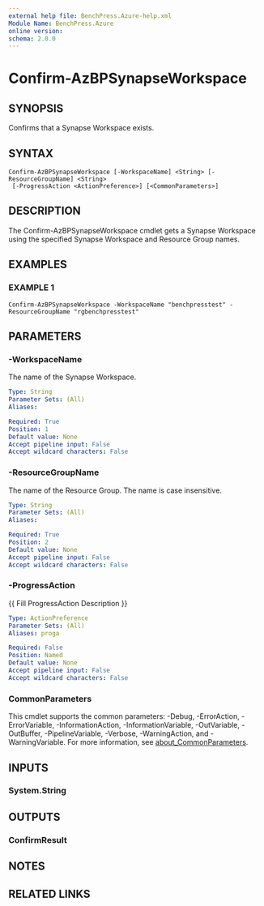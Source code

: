 ```yaml
---
external help file: BenchPress.Azure-help.xml
Module Name: BenchPress.Azure
online version:
schema: 2.0.0
---
```


# Confirm-AzBPSynapseWorkspace

## SYNOPSIS
Confirms that a Synapse Workspace exists.

## SYNTAX

```
Confirm-AzBPSynapseWorkspace [-WorkspaceName] <String> [-ResourceGroupName] <String>
 [-ProgressAction <ActionPreference>] [<CommonParameters>]
```

## DESCRIPTION
The Confirm-AzBPSynapseWorkspace cmdlet gets a Synapse Workspace using the specified Synapse Workspace and
Resource Group names.

## EXAMPLES

### EXAMPLE 1
```
Confirm-AzBPSynapseWorkspace -WorkspaceName "benchpresstest" -ResourceGroupName "rgbenchpresstest"
```

## PARAMETERS

### -WorkspaceName
The name of the Synapse Workspace.

```yaml
Type: String
Parameter Sets: (All)
Aliases:

Required: True
Position: 1
Default value: None
Accept pipeline input: False
Accept wildcard characters: False
```

### -ResourceGroupName
The name of the Resource Group.
The name is case insensitive.

```yaml
Type: String
Parameter Sets: (All)
Aliases:

Required: True
Position: 2
Default value: None
Accept pipeline input: False
Accept wildcard characters: False
```

### -ProgressAction
{{ Fill ProgressAction Description }}

```yaml
Type: ActionPreference
Parameter Sets: (All)
Aliases: proga

Required: False
Position: Named
Default value: None
Accept pipeline input: False
Accept wildcard characters: False
```

### CommonParameters
This cmdlet supports the common parameters: -Debug, -ErrorAction, -ErrorVariable, -InformationAction, -InformationVariable, -OutVariable, -OutBuffer, -PipelineVariable, -Verbose, -WarningAction, and -WarningVariable. For more information, see [about_CommonParameters](http://go.microsoft.com/fwlink/?LinkID=113216).

## INPUTS

### System.String
## OUTPUTS

### ConfirmResult
## NOTES

## RELATED LINKS
